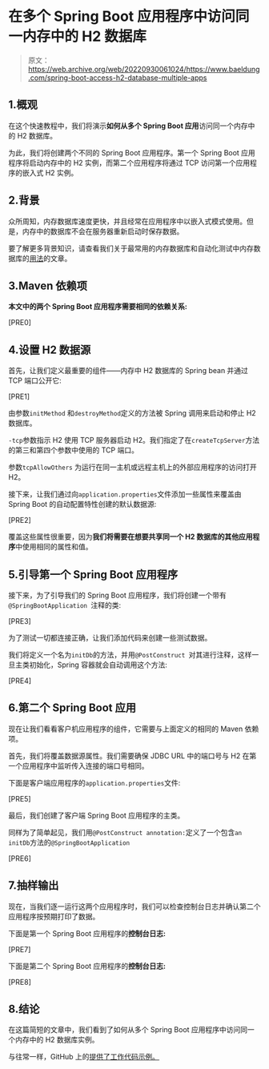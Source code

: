 # 在多个 Spring Boot 应用程序中访问同一内存中的 H2 数据库

> 原文：<https://web.archive.org/web/20220930061024/https://www.baeldung.com/spring-boot-access-h2-database-multiple-apps>

## 1.概观

在这个快速教程中，我们将演示**如何从多个 Spring Boot 应用**访问同一个内存中的 H2 数据库。

为此，我们将创建两个不同的 Spring Boot 应用程序。第一个 Spring Boot 应用程序将启动内存中的 H2 实例，而第二个应用程序将通过 TCP 访问第一个应用程序的嵌入式 H2 实例。

## 2.背景

众所周知，内存数据库速度更快，并且经常在应用程序中以嵌入式模式使用。但是，内存中的数据库不会在服务器重新启动时保存数据。

要了解更多背景知识，请查看我们关于最常用的内存数据库和自动化测试中内存数据库的[用法](/web/20220524024434/https://www.baeldung.com/spring-jpa-test-in-memory-database)的文章。

## 3.Maven 依赖项

**本文中的两个 Spring Boot 应用程序需要相同的依赖关系:**

[PRE0]

## 4.设置 H2 数据源

首先，让我们定义最重要的组件——内存中 H2 数据库的 Spring bean 并通过 TCP 端口公开它:

[PRE1]

由参数`initMethod` 和`destroyMethod`定义的方法被 Spring 调用来启动和停止 H2 数据库。

`-tcp`参数指示 H2 使用 TCP 服务器启动 H2。我们指定了在`createTcpServer`方法的第三和第四个参数中使用的 TCP 端口。

参数`tcpAllowOthers` 为运行在同一主机或远程主机上的外部应用程序的访问打开 H2。

接下来，让我们通过向`application.properties`文件添加一些属性来覆盖由 Spring Boot 的自动配置特性创建的默认数据源:

[PRE2]

覆盖这些属性很重要，因为**我们将需要在想要共享同一个 H2 数据库的其他应用程序**中使用相同的属性和值。

## 5.引导第一个 Spring Boot 应用程序

接下来，为了引导我们的 Spring Boot 应用程序，我们将创建一个带有`@SpringBootApplication `注释的类:

[PRE3]

为了测试一切都连接正确，让我们添加代码来创建一些测试数据。

我们将定义一个名为`initDb`的方法，并用`@PostConstruct `对其进行注释，这样一旦主类初始化，Spring 容器就会自动调用这个方法:

[PRE4]

## 6.第二个 Spring Boot 应用

现在让我们看看客户机应用程序的组件，它需要与上面定义的相同的 Maven 依赖项。

首先，我们将覆盖数据源属性。我们需要确保 JDBC URL 中的端口号与 H2 在第一个应用程序中监听传入连接的端口号相同。

下面是客户端应用程序的`application.properties`文件:

[PRE5]

最后，我们创建了客户端 Spring Boot 应用程序的主类。

同样为了简单起见，我们用`@PostConstruct annotation:`定义了一个包含`an initDb`方法的`@SpringBootApplication `

[PRE6]

## 7.抽样输出

现在，当我们逐一运行这两个应用程序时，我们可以检查控制台日志并确认第二个应用程序按预期打印了数据。

下面是第一个 Spring Boot 应用程序的**控制台日志:**

[PRE7]

下面是第二个 Spring Boot 应用程序的**控制台日志:**

[PRE8]

## 8.结论

在这篇简短的文章中，我们看到了如何从多个 Spring Boot 应用程序中访问同一个内存中的 H2 数据库实例。

与往常一样，GitHub 上的[提供了工作代码示例。](https://web.archive.org/web/20220524024434/https://github.com/eugenp/tutorials/tree/master/persistence-modules/spring-boot-persistence-h2)